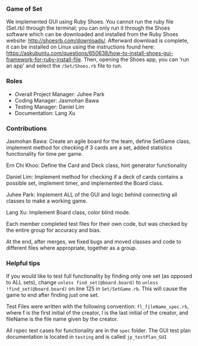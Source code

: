 ### Game of Set
We implemented GUI using Ruby Shoes. You cannot run the ruby file (Set.rb) through the terminal; you can only run it through the Shoes software which can be downloaded and installed from the Ruby Shoes website: http://shoesrb.com/downloads/. Afterward download is complete, it can be installed on Linux using the instructions found here: https://askubuntu.com/questions/650638/how-to-install-shoes-gui-framework-for-ruby-install-file. Then, opening the Shoes app, you can 'run an app' and select the ````/Set/Shoes.rb```` file to run.

### Roles
* Overall Project Manager: Juhee Park
* Coding Manager: Jasmohan Bawa
* Testing Manager: Daniel Lim
* Documentation: Lang Xu

### Contributions
Jasmohan Bawa: Create an agile board for the team, define SetGame class, implement method for checking if 3 cards are a set, added statistics functionality for time per game.

Ern Chi Khoo: Define the Card and Deck class, hint generator functionality

Daniel Lim: Implement method for checking if a deck of cards contains a possible set, implement timer, and implemented the Board class.

Juhee Park: Implement ALL of the GUI and logic behind connecting all classes to make a working game.

Lang Xu: Implement Board class, color blind mode.

Each member completed test files for their own code, but was checked by the entire group for accuracy and bias.

At the end, after merges, we fixed bugs and moved classes and code to different files where appropriate, together as a group.

### Helpful tips

If you would like to test full functionality by finding only one set (as opposed to ALL sets), change ````unless find_set(@board.board)```` to ````unless !find_set(@board.board)```` on line 125 in ````Set/SetGame.rb````. This will cause the game to end after finding just one set.

Test Files were written with the following convention: ````fl_fileName_spec.rb````, where f is the first initial of the creator, l is the last initial of the creator, and fileName is the file name given by the creator.

All rspec test cases for functionality are in the ````spec```` folder. The GUI test plan documentation is located in ````testing```` and is called ````jp_testPlan_GUI````
